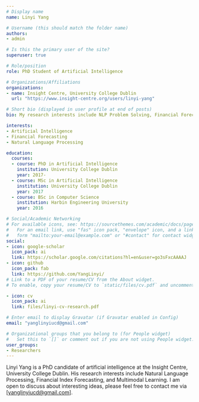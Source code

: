 ```yaml
---
# Display name
name: Linyi Yang

# Username (this should match the folder name)
authors:
- admin

# Is this the primary user of the site?
superuser: true

# Role/position
role: PhD Student of Artificial Intelligence

# Organizations/Affiliations
organizations:
- name: Insight Centre, University College Dublin
  url: "https://www.insight-centre.org/users/linyi-yang"

# Short bio (displayed in user profile at end of posts)
bio: My research interests include NLP Problem Solving, Financial Forecasting and Multimodal.

interests:
- Artificial Intelligence
- Financial Forecasting
- Natural Language Processing

education:
  courses:
  - course: PhD in Artificial Intelligence
    institution: University College Dublin
    year: 2017-
  - course: MSc in Artificial Intelligence
    institution: University College Dublin
    year: 2017
  - course: BSc in Computer Science
    institution: Harbin Engineering University
    year: 2016

# Social/Academic Networking
# For available icons, see: https://sourcethemes.com/academic/docs/page-builder/#icons
#   For an email link, use "fas" icon pack, "envelope" icon, and a link in the
#   form "mailto:your-email@example.com" or "#contact" for contact widget.
social:
- icon: google-scholar
  icon_pack: ai
  link: https://scholar.google.com/citations?hl=en&user=go3sFxcAAAAJ
- icon: github
  icon_pack: fab
  link: https://github.com/YangLinyi/
# Link to a PDF of your resume/CV from the About widget.
# To enable, copy your resume/CV to `static/files/cv.pdf` and uncomment the lines below.

- icon: cv
  icon_pack: ai
  link: files/linyi-cv-research.pdf

# Enter email to display Gravatar (if Gravatar enabled in Config)
email: "yanglinyiucd@gmail.com"

# Organizational groups that you belong to (for People widget)
#   Set this to `[]` or comment out if you are not using People widget.
user_groups:
- Researchers
---
```


Linyi Yang is a PhD candidate of artificial intelligence at the Insight Centre, University College Dublin. His research interests include Natural Language Processing, Financial Index Forecasting, and Multimodal Learning. I am open to discuss about interesting ideas, please feel free to contact me via [yanglinyiucd@gmail.com].

